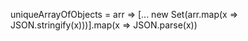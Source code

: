 uniqueArrayOfObjects = arr => [... new Set(arr.map(x => JSON.stringify(x)))].map(x => JSON.parse(x))

